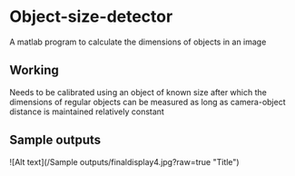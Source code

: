 # Object-size-detector
A matlab program to calculate the dimensions of objects in an image

## Working
Needs to be calibrated using an object of known size after which the dimensions of regular objects can be measured as long as camera-object distance is maintained relatively constant

## Sample outputs
![Alt text](/Sample outputs/finaldisplay4.jpg?raw=true "Title")
